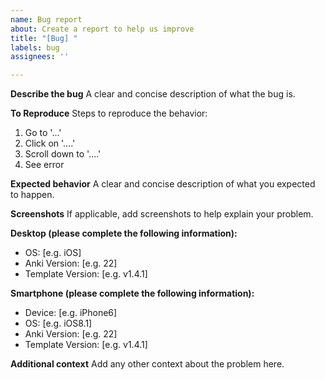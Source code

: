 ```yaml
---
name: Bug report
about: Create a report to help us improve
title: "[Bug] "
labels: bug
assignees: ''

---
```


<!-- I maintain this project in my limited spare time. If you would like your bug report to be prioritized, please consider sponsoring me here: https://afdian.com/a/leoly -->

**Describe the bug**
A clear and concise description of what the bug is.

**To Reproduce**
Steps to reproduce the behavior:
1. Go to '...'
2. Click on '....'
3. Scroll down to '....'
4. See error

**Expected behavior**
A clear and concise description of what you expected to happen.

**Screenshots**
If applicable, add screenshots to help explain your problem.

**Desktop (please complete the following information):**
 - OS: [e.g. iOS]
 - Anki Version: [e.g. 22]
 - Template Version: [e.g. v1.4.1]

**Smartphone (please complete the following information):**
 - Device: [e.g. iPhone6]
 - OS: [e.g. iOS8.1]
 - Anki Version: [e.g. 22]
 - Template Version: [e.g. v1.4.1]

**Additional context**
Add any other context about the problem here.
